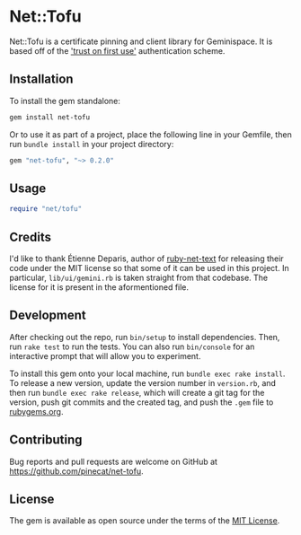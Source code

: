 # Net::Tofu

Net::Tofu is a certificate pinning and client library for Geminispace.
It is based off of the ['trust on first use'](https://en.wikipedia.org/wiki/Trust_on_first_use) authentication scheme.

## Installation

To install the gem standalone:

```sh
gem install net-tofu
```

Or to use it as part of a project, place the following line in your Gemfile, then run `bundle install` in your project directory:

```ruby
gem "net-tofu", "~> 0.2.0"
```

## Usage

```ruby
require "net/tofu"
```

## Credits

I'd like to thank Étienne Deparis, author of [ruby-net-text](https://git.umaneti.net/ruby-net-text/) for releasing their code under the MIT license so that some of it can be used in this project. In particular, `lib/ui/gemini.rb` is taken straight from that codebase. The license for it is present in the aformentioned file.

## Development

After checking out the repo, run `bin/setup` to install dependencies. Then, run `rake test` to run the tests. You can also run `bin/console` for an interactive prompt that will allow you to experiment.

To install this gem onto your local machine, run `bundle exec rake install`. To release a new version, update the version number in `version.rb`, and then run `bundle exec rake release`, which will create a git tag for the version, push git commits and the created tag, and push the `.gem` file to [rubygems.org](https://rubygems.org).

## Contributing

Bug reports and pull requests are welcome on GitHub at https://github.com/pinecat/net-tofu.

## License

The gem is available as open source under the terms of the [MIT License](https://opensource.org/licenses/MIT).
